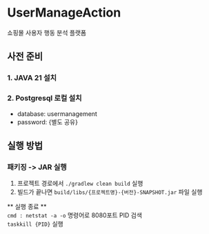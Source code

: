 # UserManageAction

쇼핑몰 사용자 행동 분석 플랫폼

## 사전 준비

### 1. JAVA 21 설치
### 2. Postgresql 로컬 설치
- database: usermanagement
- password: {별도 공유}

## 실행 방법
### 패키징 -> JAR 실행
1. 프로젝트 경로에서 `./gradlew clean build` 실행
2. 빌드가 끝나면 `build/libs/{프로젝트명}-{버전}-SNAPSHOT.jar` 파일 실행

** 실행 종료 **<br/>
`cmd : netstat -a -o` 명령어로 8080포트 PID 검색 <br/>
`taskkill {PID}` 실행